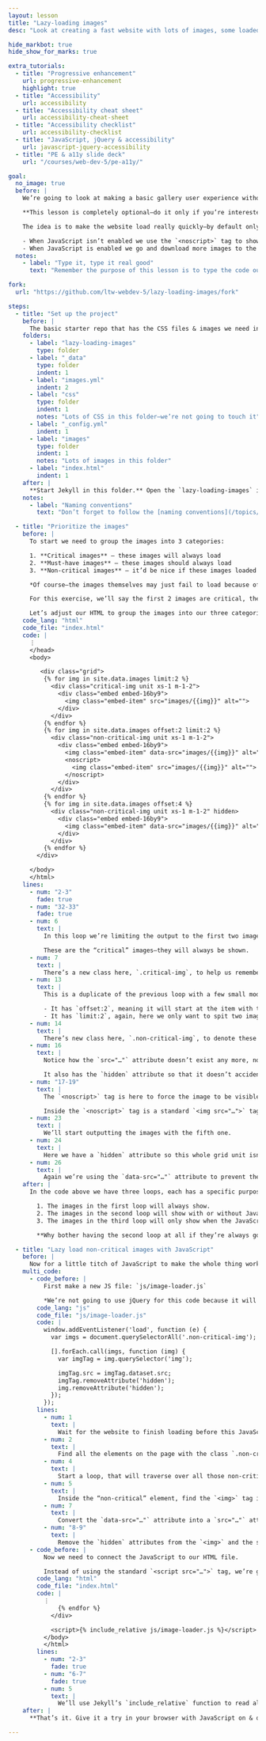 ```yaml
---
layout: lesson
title: "Lazy-loading images"
desc: "Look at creating a fast website with lots of images, some loaded without JavaScript & more loaded with JavaScript."

hide_markbot: true
hide_show_for_marks: true

extra_tutorials:
  - title: "Progressive enhancement"
    url: progressive-enhancement
    highlight: true
  - title: "Accessibility"
    url: accessibility
  - title: "Accessibility cheat sheet"
    url: accessibility-cheat-sheet
  - title: "Accessibility checklist"
    url: accessibility-checklist
  - title: "JavaScript, jQuery & accessibility"
    url: javascript-jquery-accessibility
  - title: "PE & a11y slide deck"
    url: "/courses/web-dev-5/pe-a11y/"

goal:
  no_image: true
  before: |
    We’re going to look at making a basic gallery user experience without JavaScript then enhance it with some JavaScript to substantially improve the loading and rendering performance.

    **This lesson is completely optional—do it only if you’re interested in making your portfolio much faster.**

    The idea is to make the website load really quickly—by default only showing a few images.

    - When JavaScript isn’t enabled we use the `<noscript>` tag to show more images.
    - When JavaScript is enabled we go and download more images to the page after it has already loaded.
  notes:
    - label: "Type it, type it real good"
      text: "Remember the purpose of this lesson is to type the code out yourself—build up that muscle memory in your fingers!"

fork:
  url: "https://github.com/ltw-webdev-5/lazy-loading-images/fork"

steps:
  - title: "Set up the project"
    before: |
      The basic starter repo that has the CSS files & images we need inside it—we’re going to work from that.
    folders:
      - label: "lazy-loading-images"
        type: folder
      - label: "_data"
        type: folder
        indent: 1
      - label: "images.yml"
        indent: 2
      - label: "css"
        type: folder
        indent: 1
        notes: "Lots of CSS in this folder—we’re not going to touch it"
      - label: "_config.yml"
        indent: 1
      - label: "images"
        type: folder
        indent: 1
        notes: "Lots of images in this folder"
      - label: "index.html"
        indent: 1
    after: |
      **Start Jekyll in this folder.** Open the `lazy-loading-images` into your code editor.
    notes:
      - label: "Naming conventions"
        text: "Don’t forget to follow the [naming conventions](/topics/naming-paths-cheat-sheet/#naming-conventions)."

  - title: "Prioritize the images"
    before: |
      To start we need to group the images into 3 categories:

      1. **Critical images** — these images will always load
      2. **Must-have images** — these images should always load
      3. **Non-critical images** — it’d be nice if these images loaded

      *Of course—the images themselves may just fail to load because of slow Internet—there’s nothing we can do to mitigate that.*

      For this exercise, we’ll say the first 2 images are critical, the next 2 are must-have, and the rest are non-critical images.

      Let’s adjust our HTML to group the images into our three categories.
    code_lang: "html"
    code_file: "index.html"
    code: |
      ⋮
      </head>
      <body>

         <div class="grid">
          {% for img in site.data.images limit:2 %}
            <div class="critical-img unit xs-1 m-1-2">
              <div class="embed embed-16by9">
                <img class="embed-item" src="images/{{img}}" alt="">
              </div>
            </div>
          {% endfor %}
          {% for img in site.data.images offset:2 limit:2 %}
            <div class="non-critical-img unit xs-1 m-1-2">
              <div class="embed embed-16by9">
                <img class="embed-item" data-src="images/{{img}}" alt="" hidden>
                <noscript>
                  <img class="embed-item" src="images/{{img}}" alt="">
                </noscript>
              </div>
            </div>
          {% endfor %}
          {% for img in site.data.images offset:4 %}
            <div class="non-critical-img unit xs-1 m-1-2" hidden>
              <div class="embed embed-16by9">
                <img class="embed-item" data-src="images/{{img}}" alt="">
              </div>
            </div>
          {% endfor %}
        </div>

      </body>
      </html>
    lines:
      - num: "2-3"
        fade: true
      - num: "32-33"
        fade: true
      - num: 6
        text: |
          In this loop we’re limiting the output to the first two images.

          These are the “critical” images—they will always be shown.
      - num: 7
        text: |
          There’s a new class here, `.critical-img`, to help us remember the importance of this image.
      - num: 13
        text: |
          This is a duplicate of the previous loop with a few small modifications:

          - It has `offset:2`, meaning it will start at the item with the index of 2, aka the 3rd item.
          - It has `limit:2`, again, here we only want to spit two images out—these are our “must-have” images.
      - num: 14
        text: |
          There’s new class here, `.non-critical-img`, to denote these as being “non critical” images—we’ll be using this in JavaScript later.
      - num: 16
        text: |
          Notice how the `src="…"` attribute doesn’t exist any more, now it’s `data-src="…"`, this is to prevent the image from downloading. It can’t download unless it has an `src="…"` attribute.

          It also has the `hidden` attribute so that it doesn’t accidentally get shown.
      - num: "17-19"
        text: |
          The `<noscript>` tag is here to force the image to be visible if JavaScript isn’t available.

          Inside the `<noscript>` tag is a standard `<img src="…">` tag that will only get triggered if JavaScript is disabled in the browser.
      - num: 23
        text: |
          We’ll start outputting the images with the fifth one.
      - num: 24
        text: |
          Here we have a `hidden` attribute so this whole grid unit isn’t shown until the JavaScript executes.
      - num: 26
        text: |
          Again we’re using the `data-src="…"` attribute to prevent these images from loading.
    after: |
      In the code above we have three loops, each has a specific purpose and ties to the our image categories:

        1. The images in the first loop will always show.
        2. The images in the second loop will show with or without JavaScript, essentially they will also *always* show.
        3. The images in the third loop will only show when the JavaScript is triggered.

        **Why bother having the second loop at all if they’re always going to show?** To help the page load faster. Most (almost all) browsers have JavaScript enabled, so these images can be triggered later with JavaScript. The page will load super quick, showing only the images in the first loop, then the JavaScript will kick in and start downloading the rest—but our user will already have a nice, complete page.

  - title: "Lazy load non-critical images with JavaScript"
    before: |
      Now for a little titch of JavaScript to make the whole thing work together.
    multi_code:
      - code_before: |
          First make a new JS file: `js/image-loader.js`

          *We’re not going to use jQuery for this code because it will just slow our website down. There’s so little JavaScript that jQuery adds a massive, unnecessary overhead.*
        code_lang: "js"
        code_file: "js/image-loader.js"
        code: |
          window.addEventListener('load', function (e) {
            var imgs = document.querySelectorAll('.non-critical-img');

            [].forEach.call(imgs, function (img) {
              var imgTag = img.querySelector('img');

              imgTag.src = imgTag.dataset.src;
              imgTag.removeAttribute('hidden');
              img.removeAttribute('hidden');
            });
          });
        lines:
          - num: 1
            text: |
              Wait for the website to finish loading before this JavaScript is triggered.
          - num: 2
            text: |
              Find all the elements on the page with the class `.non-critical-img`
          - num: 4
            text: |
              Start a loop, that will traverse over all those non-critical images that JavaScript found.
          - num: 5
            text: |
              Inside the “non-critical” element, find the `<img>` tag itself.
          - num: 7
            text: |
              Convert the `data-src="…"` attribute into a `src="…"` attribute so the image will start downloading.
          - num: "8-9"
            text: |
              Remove the `hidden` attributes from the `<img>` and the surrounding `<div>` tags.
      - code_before: |
          Now we need to connect the JavaScript to our HTML file.

          Instead of using the standard `<script src="…">` tag, we’re going to embed the JavaScript right on the page. This will help mitigate the possibility of the external JavaScript file not downloading.
        code_lang: "html"
        code_file: "index.html"
        code: |
          ⋮
              {% endfor %}
            </div>

            <script>{% include_relative js/image-loader.js %}</script>
          </body>
          </html>
        lines:
          - num: "2-3"
            fade: true
          - num: "6-7"
            fade: true
          - num: 5
            text: |
              We’ll use Jekyll’s `include_relative` function to read all the JavaScript from our file and output it into the page itself.
    after: |
      **That’s it. Give it a try in your browser with JavaScript on & off and with the network speed throttle to see how it significantly improves performance.**

---
```

